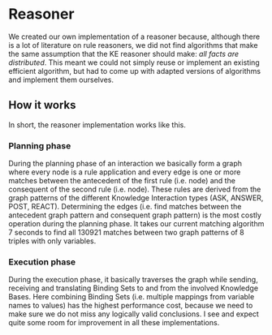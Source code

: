 # Reasoner

We created our own implementation of a reasoner because, although there is a lot of literature on rule reasoners, we did not find algorithms that make the same assumption that the KE reasoner should make: _all facts are distributed_. This meant we could not simply reuse or implement an existing efficient algorithm, but had to come up with adapted versions of algorithms and implement them ourselves. 

## How it works
In short, the reasoner implementation works like this. 

### Planning phase
During the planning phase of an interaction we basically form a graph where every node is a rule application and every edge is one or more matches between the antecedent of the first rule (i.e. node) and the consequent of the second rule (i.e. node). These rules are derived from the graph patterns of the different Knowledge Interaction types (ASK, ANSWER, POST, REACT). Determining the edges (i.e. find matches between the antecedent graph pattern and consequent graph pattern) is the most costly operation during the planning phase. It takes our current matching algorithm 7 seconds to find all 130921 matches between two graph patterns of 8 triples with only variables. 

### Execution phase
During the execution phase, it basically traverses the graph while sending, receiving and translating Binding Sets to and from the involved Knowledge Bases. Here combining Binding Sets (i.e. multiple mappings from variable names to values) has the highest performance cost, because we need to make sure we do not miss any logically valid conclusions. I see and expect quite some room for improvement in all these implementations.